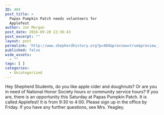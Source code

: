 ```yaml
---
ID: 404
post_title: >
  Papas Pumpkin Patch needs volunteers for
  Applefest
author: Jon Morgan
post_date: 2016-09-20 22:36:43
post_excerpt: ""
layout: post
permalink: 'http://www.shepherdhistory.org?p=404&preview=true&preview_id=404'
published: false
wide_assets:
  - ""
tags: [ ]
categories:
  - Uncategorized
---
```

Hey Shepherd Students, do you like apple cider and doughnuts? Or are you in need of National Honor Society hours or community service hours? If you are, there is an opportunity this Saturday at Papas Pumpkin Patch. It is called Applefest! It is from 9:30 to 4:00. Please sign up in the office by Friday. If you have any further questions, see Mrs. Yeagley.